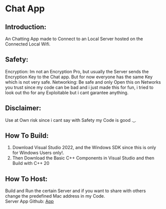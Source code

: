 # Chat App

## Introduction:
An Chatting App made to Connect to an Local Server hosted on the Connected Local Wifi.

## Safety:
Encryption: Im not an Encryption Pro, but usually the Server sends the Encryption Key to the Chat app. But for now everyone has the same Key which is not very safe.
Networking: Be safe and only Open this on Networks you trust since my code can be bad and i just made this for fun, i tried to look out tho for any Exploitable but i cant garantee anything.

## Disclaimer:
Use at Own risk since i cant say with Safety my Code is good ._.

## How To Build:
1. Download Visual Studio 2022, and the Windows SDK since this is only for Windows Users only!.
2. Then Download the Basic C++ Components in Visual Studio and then Build with C++ 20

## How To Host:
Build and Run the certain Server and if you want to share with others change the predefined Mac address in my Code. \
Server App Github: [App](https://github.com/SonnyDevInternal/Server-Chat)
